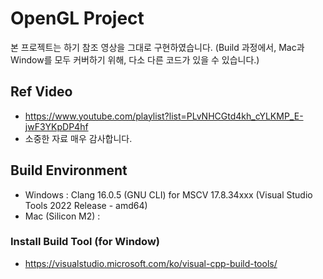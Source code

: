 # OpenGL Project
본 프로젝트는 하기 참조 영상을 그대로 구현하였습니다.
(Build 과정에서, Mac과 Window를 모두 커버하기 위해, 다소 다른 코드가 있을 수 있습니다.)

## Ref Video
- https://www.youtube.com/playlist?list=PLvNHCGtd4kh_cYLKMP_E-jwF3YKpDP4hf
- 소중한 자료 매우 감사합니다.

## Build Environment
- Windows : Clang 16.0.5 (GNU CLI) for MSCV 17.8.34xxx (Visual Studio Tools 2022 Release - amd64)
- Mac (Silicon M2) : 

### Install Build Tool (for Window)
- https://visualstudio.microsoft.com/ko/visual-cpp-build-tools/

